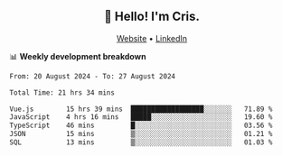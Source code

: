 
<h2 align="center">👋 Hello! I'm Cris.</h2>
<p align="center">
  <a href="https://www.criscunas.dev">Website</a> •
  <a href="https://www.linkedin.com/in/cristophercunas/">LinkedIn</a> 
</p>


📊 **Weekly development breakdown**
<!--START_SECTION:waka-->

```txt
From: 20 August 2024 - To: 27 August 2024

Total Time: 21 hrs 34 mins

Vue.js        15 hrs 39 mins  ██████████████████░░░░░░░   71.89 %
JavaScript    4 hrs 16 mins   █████░░░░░░░░░░░░░░░░░░░░   19.60 %
TypeScript    46 mins         █░░░░░░░░░░░░░░░░░░░░░░░░   03.56 %
JSON          15 mins         ▒░░░░░░░░░░░░░░░░░░░░░░░░   01.21 %
SQL           13 mins         ▒░░░░░░░░░░░░░░░░░░░░░░░░   01.03 %
```

<!--END_SECTION:waka-->

